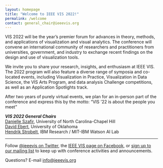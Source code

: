 ```yaml
---
layout: homepage
title: "Welcome to IEEE VIS 2022!"
permalink: /welcome
contact: general_chair@ieeevis.org
---
```


VIS 2022 will be the year’s premier forum for advances in theory, methods, and applications of visualization and visual analytics. The conference will convene an international community of researchers and practitioners from universities, government, and industry to exchange recent findings on the design and use of visualization tools.

We invite you to share your research, insights, and enthusiasm at IEEE VIS. The 2022 program will also feature a diverse range of symposia and co-located events, including Visualization in Practice, Visualization in Data Science, the VIS Arts Program, and data analysis Challenge competitions, as well as an Application Spotlights track.

After two years of purely virtual events, we plan for an in-person part of the conference and express this by the motto: “VIS ’22 is about the people you meet”

***VIS 2022 General Chairs***<br/>
[Danielle Szafir](https://danielleszafir.com/), University of North Carolina-Chapel Hill<br/>
[David Ebert](https://www.ou.edu/coe/cs/people/ebert), University of Oklahoma<br/>
[Hendrik Strobelt](http://hendrik.strobelt.com), IBM Research / MIT-IBM Watson AI Lab<br/>

----

Follow [@ieeevis on Twitter](https://twitter.com/ieeevis), the [IEEE VIS page on Facebook](https://www.facebook.com/ieeevis), or [sign up to our mailing list](https://ieeevis.us20.list-manage.com/subscribe?u=874d4e627b4758f4438963e98&id=6c036e3c40) to keep up with conference activities and announcements.

Questions? E-mail [info@ieeevis.org](mailto:info@ieeevis.org)
